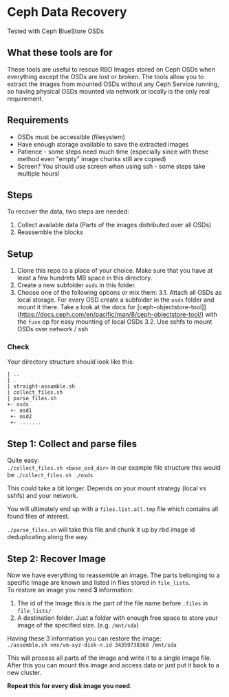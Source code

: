 # Ceph Data Recovery
Tested with Ceph BlueStore OSDs

## What these tools are for
These tools are useful to rescue RBD Images stored on Ceph OSDs when everything except the OSDs are lost or broken.
The tools allow you to extract the images from mounted OSDs without any Ceph Service running, so having physical OSDs mounted via network or locally is the only real requirement.

## Requirements
* OSDs must be accessible (filesystem)
* Have enough storage available to save the extracted images
* Patience - some steps need much time (especially since with these method even "empty" image chunks still are copied)
* Screen? You should use screen when using ssh - some steps take multiple hours!

## Steps
To recover the data, two steps are needed:
1. Collect available data (Parts of the images distributed over all OSDs)
2. Reassemble the blocks

## Setup
1. Clone this repo to a place of your choice. Make sure that you have at least a few hundrets MB space in this directory.
2. Create a new subfolder `osds` in this folder.
3. Choose one of the following options or mix them:
3.1. Attach all OSDs as local storage. For every OSD create a subfolder in the `osds` folder and mount it there. Take a look at the docs for [ceph-objectstore-tool]](https://docs.ceph.com/en/pacific/man/8/ceph-objectstore-tool/) with the `fuse` op for easy mounting of local OSDs
3.2.  Use sshfs to mount OSDs over network / ssh


### Check
Your directory structure should look like this:  
```
| ..
| .
| straight-assamble.sh
| collect_files.sh
| parse_files.sh
+- osds
 +- osd1
 +- osd2
 +- .......
```

## Step 1: Collect and parse files
Quite easy:  
`./collect_files.sh <base_osd_dir>` in our example file structure this would be `./collect_files.sh ./osds` 

This could take a bit longer. Depends on your mount strategy (local vs sshfs) and your network.

You will ultimately end up with a `files.list.all.tmp` file which contains all found files of interest.

`./parse_files.sh` will take this file and chunk it up by rbd image id deduplicating along the way.

## Step 2: Recover Image
Now we have everything to reassemble an image. The parts belonging to a specific Image are known and listed in files stored in `file_lists`.  
To restore an image you need **3** information:
1. The id of the Image this is the part of the file name before `.files` in `file_lists/`
2. A destination folder. Just a folder with enough free space to store your image of the specified size. (e.g. `/mnt/sda`)

Having these 3 information you can restore the image:  
`./assemble.sh vms/vm-xyz-disk-n.id 34359738368 /mnt/sda`

This will process all parts of the image and write it to a single image file. After this you can mount this image and access data or just put it back to a new cluster. 

**Repeat this for every disk image you need**.